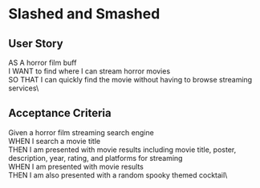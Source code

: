 # Slashed and Smashed

## User Story

AS A horror film buff\
I WANT to find where I can stream horror movies\
SO THAT I can quickly find the movie without having to browse streaming services\

## Acceptance Criteria

Given a horror film streaming search engine\
WHEN I search a movie title\
THEN I am presented with movie results including movie title, poster, description, year, rating, and platforms for streaming\
WHEN I am presented with movie results\
THEN I am also presented with a random spooky themed cocktail\
